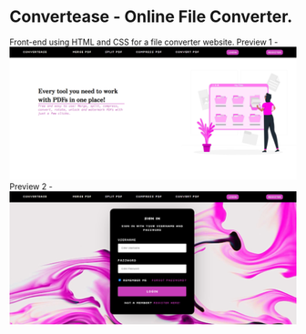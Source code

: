 # Convertease - Online File Converter.
Front-end using HTML and CSS for a file converter website.
Preview 1 -
![alt text](https://github.com/Yabuku-xD/convert-ease/blob/main/image_preview_1.png)
Preview 2 -
![alt text](https://github.com/Yabuku-xD/convert-ease/blob/main/image_preview_2.png)
